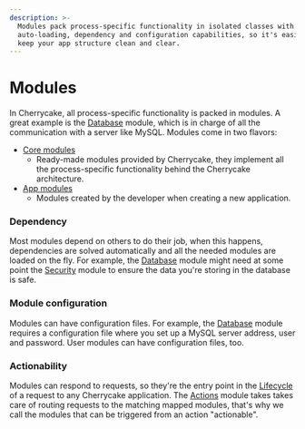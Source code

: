 ```yaml
---
description: >-
  Modules pack process-specific functionality in isolated classes with
  auto-loading, dependency and configuration capabilities, so it's easier to
  keep your app structure clean and clear.
---
```


# Modules

In Cherrycake, all process-specific functionality is packed in modules. A great example is the [Database](../reference/core-modules/database.md) module, which is in charge of all the communication with a server like MySQL. Modules come in two flavors:

* [Core modules](../reference/core-modules/)
  * Ready-made modules provided by Cherrycake, they implement all the process-specific functionality behind the Cherrycake architecture.
* [ App modules](../guide/app-modules/)
  * Modules created by the developer when creating a new application.

### Dependency

Most modules depend on others to do their job, when this happens, dependencies are solved automatically and all the needed modules are loaded on the fly. For example, the [Database](../reference/core-modules/database.md) module might need at some point the [Security](security.md) module to ensure the data you're storing in the database is safe.

### Module configuration

Modules can have configuration files. For example, the [Database](../reference/core-modules/database.md) module requires a configuration file where you set up a MySQL server address, user and password. User modules can have configuration files, too.

### Actionability

Modules can respond to requests, so they're the entry point in the [Lifecycle](lifecycle/) of a request to any Cherrycake application. The [Actions](../reference/core-modules/actions.md) module takes takes care of routing requests to the matching mapped modules, that's why we call the modules that can be triggered from an action "actionable".

